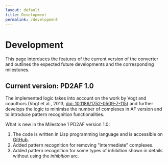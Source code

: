 ```yaml
---
layout: default
title: Development
permalink: /development
---
```


# Development

This page intorduces the features of the current version of the converter and outlines the expected future developments and the corresponding milestones.  

## Current version: PD2AF 1.0

The implemented logic takes into account on the work by Vogt and coauthors (Vogt et al., 2013, [doi: 10.1186/1752-0509-7-115](https://doi.org/10.1186/1752-0509-7-115)) and further develops the logic to minimise the number of complexes in AF version and to introduce pattern recognition functionalities.

What is new in the Milestone 1 PD2AF version 1.0:
1. The code is written in Lisp programming language and is accessible on [GitHub](https://github.com/prozion/pd2af).
1. Added pattern recognition for removing "intermediate" complexes.
1. Added pattern recognition for some types of inhibition shown in details without using the _inhibition_ arc.

<!--## Development plan
The development is planned in a stepwise manner with the following milestones.
#### PD2AF Milestone #1 Basic - “Enhanced” version - Automatic
The first milestone version is designed to provide an accessible open-source code and an online service. Milestone 1 has minimal translation functionalities enhanced by the identification of active entities. This identification allows improving the conversation while taking into account the context - the connected events. In particular, cases of “hidden” inhibition can be identified and converted to the Activity Flow view.
After completing this step, building a collection of PD-AF pairs of bricks can be initiated. In the future, this collection of pairs will ensure stable conversion between the Process Description and Activity Flow languages in both directions.
#### PD2AF Milestone #2 Intermediate - “Adviser” version - Semi-automatic
For complex and extensive PD maps it will not always be possible to avoid keeping complexes in AF version. For Milestone 2 we anticipate the development of a version that will not be completely automatic but will offer options for possible conversion of difficult modules. The user would be able to choose the most suitable option from a set.
#### PD2AF Milestone #3 Advanced - “Informed guess” version - Automatic
Milestone 3 aims to allow the algorithm to make a decision for difficult modules while taking into account information from selected pathway and protein-protein interaction databases. This “informed guess” functionality will allow minimising manual check for conversion of extensive maps.-->

